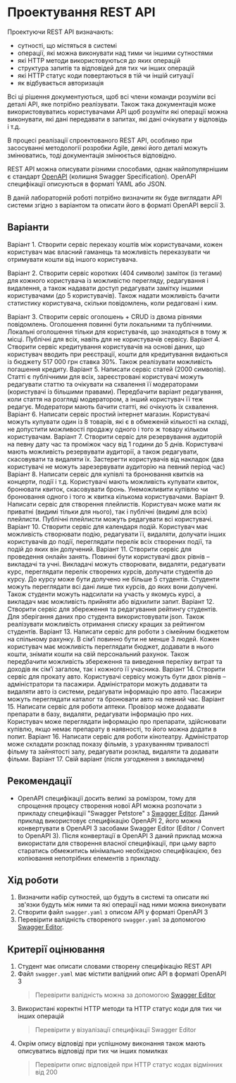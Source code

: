# Проектування REST API

Проектуючи REST API визначають: 
* сутності, що містяться в системі 
* операції, які можна виконувати над тими чи іншими сутностями
* які HTTP методи використовуються до яких операцій
* структура запитів та відповідей для тих чи інших операцій
* які HTTP статус коди повертаються в тій чи іншій ситуації
* як відбувається авторизація

Всі ці рішення документуються, щоб всі члени команди розуміли всі деталі API, яке потрібно реалізувати. Також така документація може використовуватись користувачами API щоб розуміти які операції можна виконувати, які дані передавати в запитах, які дані очікувати у відповідь і т.д.

В процесі реалізації спроектованого REST API, особливо при засосуванні методології розробки Agile, деякі його деталі можуть змінюватись, тоді документація змінюється відповідно.

REST API можна описувати різними способами, однак найпопулярнішим є стандарт [OpenAPI](https://swagger.io/specification/) (колишня Swagger Specification). OpenAPI специфікації описуються в форматі YAML або JSON.

В даній лабораторній роботі потрібно визначити як буде виглядати API системи згідно з варіантом та описати його в форматі OpenAPI версії 3.

## Варіанти

<p>Варіант 1. Створити сервіс переказу коштів між користувачами, кожен користувач має власний гаманець та можливість переказувати чи отримувати кошти від іншого користувача.</p> 
<p>Варіант 2. Створити сервіс коротких (404 символи) заміток (із тегами) для кожного користувача із можливістю перегляду, редагування і видалення, а також надавати доступ редагувати замітку іншими користувачами (до 5 користувачів). Також надати можливість бачити статистику користувача, скільки повідомлень, коли редаговані і ким.</p> 
Варіант 3. Створити сервіс оголошень + CRUD із двома рівнями повідомлень. Оголошення повинні бути локальними та публічними. Локальні оголошення тільки для користувачів, що знаходяться в тому ж місці. Публічні для всіх, навіть для не користувачів сервісу. 
Варіант 4. Створити сервіс кредитування користувачів на основі даних, що користувач вводить при реєстрації, кошти для кредитування видаються із бюджету 517 000 грн ставка 30%. Також реалізувати можливість погашення кредиту. 
Варіант 5. Написати сервіс статей (2000 символів). Статті є публічними для всіх, зареєстровані користувачі можуть редагувати статтю та очікувати на схвалення її модераторами (користувачі із більшими правами). Передбачити варіант редагування, коли стаття на розгляді модератором, а інший користувач її теж редагує. Модератори мають бачити статті, які очікують їх схвалення. 
Варіант 6. Написати сервіс простий інтернет магазин. Користувачі можуть купувати один із 8 товарів, які є в обмеженій кількості на складі, не допустити можливості продажу одного і того ж товару кільком користувачам. 
Варіант 7. Створити сервіс для резервування аудиторій на певну дату час та проміжок часу від 1 години до 5 днів. Користувачі мають можливість резервувати аудиторії, а також редагувати, скасовувати та видаляти їх. Застерегти користувачів від накладок (два користувачі не можуть зарезервувати аудиторію на певний період час) 
Варіант 8. Написати сервіс для купівлі та бронювання квитків на концерти, події і т.д. Користувачі мають можливість купувати квиток, бронювати квиток, скасовувати бронь. Унеможливити купівлю чи бронювання одного і того ж квитка кількома користувачами. 
Варіант 9. Написати сервіс для створення плейлистів. Користувач може мати як приватні (видимі тільки для нього), так і публічні (видимі для всіх) плейлисти. Публічні плейлисти можуть редагувати всі користувачі. 
Варіант 10. Створити сервіс для календаря подій. Користувач має можливість створювати подію, редагувати її, видаляти, долучати інших користувачів до події, переглядати перелік всіх створених події, та подій до яких він долучений. 
Варіант 11. Створити сервіс для проведення онлайн занять. Повинні бути користувачі двох рівнів – викладачі та учні. Викладачі можуть створювати, видаляти, редагувати курс, переглядати перелік створених курсів, долучати студентів до курсу. До курсу може бути долучено не більше 5 студентів. Студенти можуть переглядати всі дані лише тих курсів, до яких вони долучені. Також студенти можуть надсилати на участь у якомусь курсі, а викладач має можливість прийняти або відхилити запит. 
Варіант 12. Створити сервіс для збереження та редагування рейтингу студентів. Для зберігання даних про студента використовувати json. Також реалізувати можливість отримання списку кращих за рейтингом студентів. 
Варіант 13. Написати сервіс для роботи з сімейним бюджетом на спільному рахунку. В сім’ї повинно бути не менше 3 людей. Кожен користувач має можливість переглядати бюджет, додавати в нього кошти, знімати кошти на свій персональний рахунок. Також передбачити можливість збереження та виведення переліку витрат та доходів як сім’ї загалом, так і кожного її учасника. 
Варіант 14. Створити сервіс для прокату авто. Користувачі сервісу можуть бути двох рівнів – адміністратори та пасажири. Адміністратори можуть додавати та видаляти авто із системи, редагувати інформацію про авто. Пасажири можуть переглядати каталог та бронювати авто на певний час. 
Варіант 15. Написати сервіс для роботи аптеки. Провізор може додавати препарати в базу, видаляти, редагувати інформацію про них. Користувач може переглядати інформацію про препарати, здійснювати купівлю, якщо немає препарату в наявності, то його можна додати в попит. 
Варіант 16. Написати сервіс для роботи кінотеатру. Адміністратор може складати розклад показу фільмів, з урахуванням тривалості фільму та зайнятості залу, редагувати розклад, видаляти та додавати фільми. 
Варіант 17. Свій варіант (після узгодження з викладачем)

## Рекомендації

* OpenAPI специфікації досить великі за ромізром, тому для спрощення процесу створення нової API можна розпочати з прикладу специфікації "Swagger Petstore" з [Swagger Editor](https://editor.swagger.io). Даний приклад використовує специфікацію OpenAPI 2, його можна конвертувати в OpenAPI 3 засобами Swagger Editor (Editor / Convert to OpenAPI 3). Після конвертації в OpenAPI 3 даний приклад можна використати для створення власної специфікації, при цьму варто старатись обмежитись мінімально необхідною специфікацією, без копіювання непотрібних елементів з прикладу.

## Хід роботи

1. Визначити набір сутностей, що будуть в системі та описати які зв'язки будуть між ними та які операції над ними можна виконувати
2. Створити файл `swagger.yaml` з описом API у форматі OpenAPI 3
3. Перевірити валідність створеного `swagger.yaml` за допомогою [Swagger Editor](https://editor.swagger.io).

## Критерії оцінювання

1. Студент має описати словами створену специфікацію REST API
2. Файл `swagger.yaml` має містити валідний опис API в форматі OpenAPI 3
    > Перевірити валідність можна за допомогою [Swagger Editor](https://editor.swagger.io)
3. Використані коректні HTTP методи та HTTP статус коди для тих чи інших операцій
    > Перевірити у візуалізації специфікації Swagger Editor
4. Окрім опису відповіді при успішному виконання також мають описуватись відповіді при тих чи інших помилках
    > Перевірити опис відповідей при HTTP статус кодах відмінних від 200
